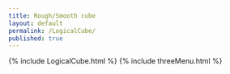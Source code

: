 ```yaml
---
title: Rough/Smooth cube
layout: default
permalink: /LogicalCube/
published: true
---
```


{% include LogicalCube.html %}
{% include threeMenu.html %}
